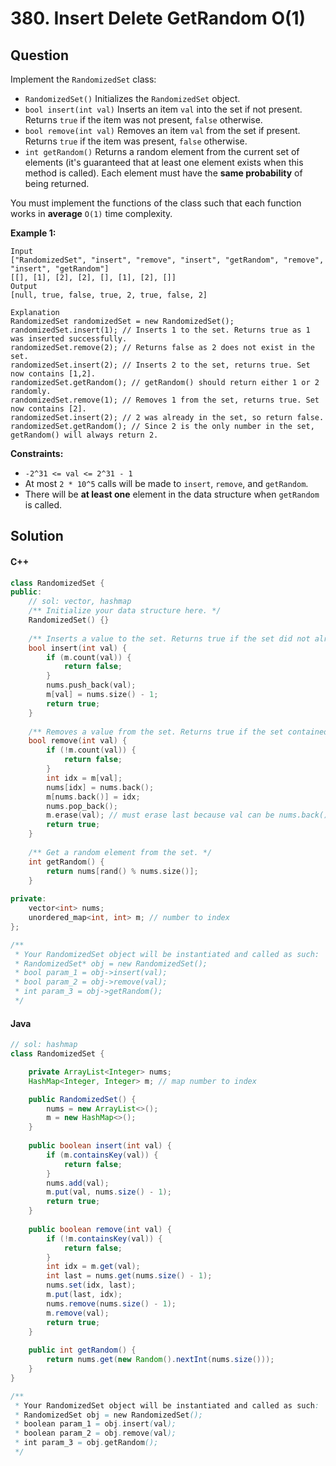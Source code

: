 # 380. Insert Delete GetRandom O(1)

## Question

Implement the `RandomizedSet` class:

* `RandomizedSet()` Initializes the `RandomizedSet` object.
* `bool insert(int val)` Inserts an item `val` into the set if not present. Returns `true` if the item was not present, `false` otherwise.
* `bool remove(int val)` Removes an item `val` from the set if present. Returns `true` if the item was present, `false` otherwise.
* `int getRandom()` Returns a random element from the current set of elements (it's guaranteed that at least one element exists when this method is called). Each element must have the **same probability** of being returned.

You must implement the functions of the class such that each function works in **average** `O(1)` time complexity.

**Example 1:**

```
Input
["RandomizedSet", "insert", "remove", "insert", "getRandom", "remove", "insert", "getRandom"]
[[], [1], [2], [2], [], [1], [2], []]
Output
[null, true, false, true, 2, true, false, 2]

Explanation
RandomizedSet randomizedSet = new RandomizedSet();
randomizedSet.insert(1); // Inserts 1 to the set. Returns true as 1 was inserted successfully.
randomizedSet.remove(2); // Returns false as 2 does not exist in the set.
randomizedSet.insert(2); // Inserts 2 to the set, returns true. Set now contains [1,2].
randomizedSet.getRandom(); // getRandom() should return either 1 or 2 randomly.
randomizedSet.remove(1); // Removes 1 from the set, returns true. Set now contains [2].
randomizedSet.insert(2); // 2 was already in the set, so return false.
randomizedSet.getRandom(); // Since 2 is the only number in the set, getRandom() will always return 2.
```

**Constraints:**

* `-2^31 <= val <= 2^31 - 1`
* At most `2 * 10^5` calls will be made to `insert`, `remove`, and `getRandom`.
* There will be **at least one** element in the data structure when `getRandom` is called.

## Solution

#### C++

```cpp
class RandomizedSet {
public:
    // sol: vector, hashmap
    /** Initialize your data structure here. */
    RandomizedSet() {}
    
    /** Inserts a value to the set. Returns true if the set did not already contain the specified element. */
    bool insert(int val) {
        if (m.count(val)) {
            return false;
        }
        nums.push_back(val);
        m[val] = nums.size() - 1;
        return true;
    }
    
    /** Removes a value from the set. Returns true if the set contained the specified element. */
    bool remove(int val) {
        if (!m.count(val)) {
            return false;
        }
        int idx = m[val];
        nums[idx] = nums.back();
        m[nums.back()] = idx;
        nums.pop_back();
        m.erase(val); // must erase last because val can be nums.back()
        return true;
    }
    
    /** Get a random element from the set. */
    int getRandom() {
        return nums[rand() % nums.size()];
    }
    
private:
    vector<int> nums;
    unordered_map<int, int> m; // number to index
};

/**
 * Your RandomizedSet object will be instantiated and called as such:
 * RandomizedSet* obj = new RandomizedSet();
 * bool param_1 = obj->insert(val);
 * bool param_2 = obj->remove(val);
 * int param_3 = obj->getRandom();
 */
```

#### Java

```java
// sol: hashmap
class RandomizedSet {

    private ArrayList<Integer> nums;
    HashMap<Integer, Integer> m; // map number to index

    public RandomizedSet() {
        nums = new ArrayList<>();
        m = new HashMap<>();
    }
    
    public boolean insert(int val) {
        if (m.containsKey(val)) {
            return false;
        }
        nums.add(val);
        m.put(val, nums.size() - 1);
        return true;
    }
    
    public boolean remove(int val) {
        if (!m.containsKey(val)) {
            return false;
        }
        int idx = m.get(val);
        int last = nums.get(nums.size() - 1);
        nums.set(idx, last);
        m.put(last, idx);
        nums.remove(nums.size() - 1);
        m.remove(val);
        return true;
    }
    
    public int getRandom() {
        return nums.get(new Random().nextInt(nums.size()));
    }
}

/**
 * Your RandomizedSet object will be instantiated and called as such:
 * RandomizedSet obj = new RandomizedSet();
 * boolean param_1 = obj.insert(val);
 * boolean param_2 = obj.remove(val);
 * int param_3 = obj.getRandom();
 */
```
